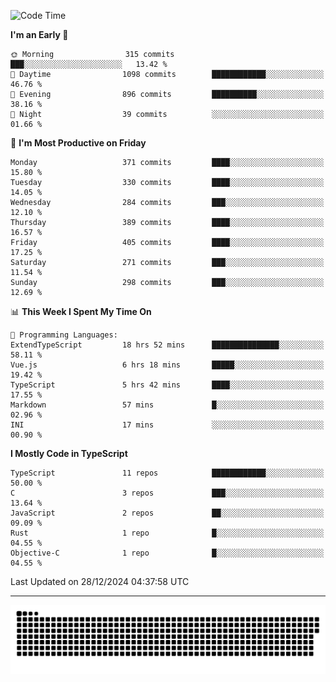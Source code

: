 <!--
<picture>
  <source
    srcset="https://github-readme-stats.vercel.app/api?username=kevinxft&show_icons=true&theme=dark"
    media="(prefers-color-scheme: dark)"
  />
  <source
    srcset="https://github-readme-stats.vercel.app/api?username=kevinxft&show_icons=true"
    media="(prefers-color-scheme: light), (prefers-color-scheme: no-preference)"
  />
  <img src="https://github-readme-stats.vercel.app/api?username=kevinxft&show_icons=true" />
</picture>
-->

<!--START_SECTION:waka-->
![Code Time](http://img.shields.io/badge/Code%20Time-2%2C938%20hrs%2037%20mins-blue)

**I'm an Early 🐤** 

```text
🌞 Morning                315 commits         ███░░░░░░░░░░░░░░░░░░░░░░   13.42 % 
🌆 Daytime                1098 commits        ████████████░░░░░░░░░░░░░   46.76 % 
🌃 Evening                896 commits         ██████████░░░░░░░░░░░░░░░   38.16 % 
🌙 Night                  39 commits          ░░░░░░░░░░░░░░░░░░░░░░░░░   01.66 % 
```
📅 **I'm Most Productive on Friday** 

```text
Monday                   371 commits         ████░░░░░░░░░░░░░░░░░░░░░   15.80 % 
Tuesday                  330 commits         ████░░░░░░░░░░░░░░░░░░░░░   14.05 % 
Wednesday                284 commits         ███░░░░░░░░░░░░░░░░░░░░░░   12.10 % 
Thursday                 389 commits         ████░░░░░░░░░░░░░░░░░░░░░   16.57 % 
Friday                   405 commits         ████░░░░░░░░░░░░░░░░░░░░░   17.25 % 
Saturday                 271 commits         ███░░░░░░░░░░░░░░░░░░░░░░   11.54 % 
Sunday                   298 commits         ███░░░░░░░░░░░░░░░░░░░░░░   12.69 % 
```


📊 **This Week I Spent My Time On** 

```text
💬 Programming Languages: 
ExtendTypeScript         18 hrs 52 mins      ███████████████░░░░░░░░░░   58.11 % 
Vue.js                   6 hrs 18 mins       █████░░░░░░░░░░░░░░░░░░░░   19.42 % 
TypeScript               5 hrs 42 mins       ████░░░░░░░░░░░░░░░░░░░░░   17.55 % 
Markdown                 57 mins             █░░░░░░░░░░░░░░░░░░░░░░░░   02.96 % 
INI                      17 mins             ░░░░░░░░░░░░░░░░░░░░░░░░░   00.90 % 
```

**I Mostly Code in TypeScript** 

```text
TypeScript               11 repos            ████████████░░░░░░░░░░░░░   50.00 % 
C                        3 repos             ███░░░░░░░░░░░░░░░░░░░░░░   13.64 % 
JavaScript               2 repos             ██░░░░░░░░░░░░░░░░░░░░░░░   09.09 % 
Rust                     1 repo              █░░░░░░░░░░░░░░░░░░░░░░░░   04.55 % 
Objective-C              1 repo              █░░░░░░░░░░░░░░░░░░░░░░░░   04.55 % 
```




 Last Updated on 28/12/2024 04:37:58 UTC
<!--END_SECTION:waka-->

---

<picture>
  <source media="(prefers-color-scheme: dark)" srcset="https://raw.githubusercontent.com/kevinxft/kevinxft/output/github-contribution-grid-snake-dark.svg">
  <source media="(prefers-color-scheme: light)" srcset="https://raw.githubusercontent.com/kevinxft/kevinxft/output/github-contribution-grid-snake.svg">
  <img alt="github contribution grid snake animation" src="https://raw.githubusercontent.com/kevinxft/kevinxft/output/github-contribution-grid-snake.svg">
</picture>